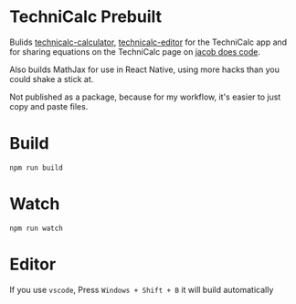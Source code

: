 # TechniCalc Prebuilt

Bulids [technicalc-calculator](https://github.com/jacobp100/technicalc-calculator), [technicalc-editor](https://github.com/jacobp100/technicalc-editor) for the TechniCalc app and for sharing equations on the TechniCalc page on [jacob does code](https://jacobdoes.code.com/technicalc).

Also builds MathJax for use in React Native, using more hacks than you could shake a stick at.

Not published as a package, because for my workflow, it's easier to just copy and paste files.

# Build

```
npm run build
```

# Watch

```
npm run watch
```

# Editor

If you use `vscode`, Press `Windows + Shift + B` it will build automatically
